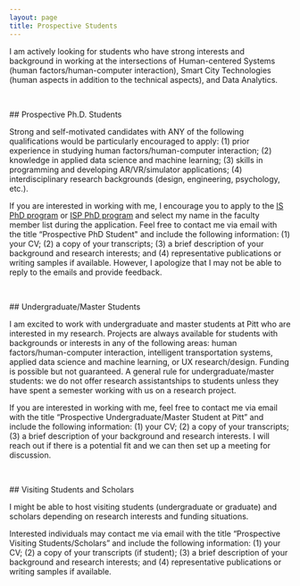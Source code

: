 ```yaml
---
layout: page
title: Prospective Students
---
```


I am actively looking for students who have strong interests and background in working at the intersections of Human-centered Systems (human factors/human-computer interaction), Smart City Technologies (human aspects in addition to the technical aspects), and Data Analytics. 

<!-- My research goal is to improve human performance, safety, and well-being by applying human factors and machine learning to the design, analysis, and evaluation of cyber-physical systems. My current research interest includes human-computer interaction/human factors, computational modeling of human behaviors, and human-centered design. Feel free to contact me if you are interested in collaborating/pursuing a Ph.D. in HF/HCI + Smart city technologies. -->

<p>&nbsp;</p>
## Prospective Ph.D. Students
<p></p>
<!-- I have several fully-funded Ph.D. positions in the Department of Informatics and Networked Systems, School of Computing and Information, University of Pittsburgh. 
 -->
Strong and self-motivated candidates with ANY of the following qualifications would be particularly encouraged to apply: (1) prior experience in studying human factors/human-computer interaction; (2) knowledge in applied data science and machine learning; (3) skills in programming and developing AR/VR/simulator applications; (4) interdisciplinary research backgrounds (design, engineering, psychology, etc.).

<!-- Strong candidates should be self-motivated and passionate about research on human-centered systems and have strong data analytical and programming skills. -->
<!-- psychology and engineering disciplines (Industrial Engineering / Electrical Engineering & Computer Science / Mechanical Engineering / Civil Engineering / etc.) -->

If you are interested in working with me, I encourage you to apply to the [IS PhD program](https://www.dins.pitt.edu/academics/phd-information-science) or [ISP PhD program](https://www.isp.pitt.edu/academics/doctor-philosophy-intelligent-systems) and select my name in the faculty member list during the application. Feel free to contact me via email with the title “Prospective PhD Student" and include the following information: (1) your CV; (2) a copy of your transcripts; (3) a brief description of your background and research interests; and (4) representative publications or writing samples if available. However, I apologize that I may not be able to reply to the emails and provide feedback. 



<p>&nbsp;</p>
## Undergraduate/Master Students
<p></p>

I am excited to work with undergraduate and master students at Pitt who are interested in my research. Projects are always available for students with backgrounds or interests in any of the following areas: human factors/human-computer interaction, intelligent transportation systems, applied data science and machine learning, or UX research/design. Funding is possible but not guaranteed. A general rule for undergraduate/master students: we do not offer research assistantships to students unless they have spent a semester working with us on a research project.

If you are interested in working with me, feel free to contact me via email with the title “Prospective Undergraduate/Master Student at Pitt” and include the following information: (1) your CV; (2) a copy of your transcripts; (3) a brief description of your background and research interests. I will reach out if there is a potential fit and we can then set up a meeting for discussion.

<!-- Many undergraduate researchers who worked with me became co-authors on my papers, and many of them are now at graduate schools and industry companies.  -->


<p>&nbsp;</p>
## Visiting Students and Scholars
<p></p>

I might be able to host visiting students (undergraduate or graduate) and scholars depending on research interests and funding situations.

Interested individuals may contact me via email with the title “Prospective Visiting Students/Scholars” and include the following information: (1) your CV; (2) a copy of your transcripts (if student); (3) a brief description of your background and research interests; and (4) representative publications or writing samples if available.
<!-- I will reach out if your background seems like a potential good fit. -->